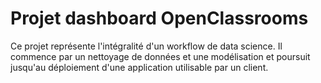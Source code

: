 # Projet dashboard OpenClassrooms

Ce projet représente l'intégralité d'un workflow de data science.
Il commence par un nettoyage de données et une modélisation et poursuit jusqu'au déploiement d'une application utilisable par un client.
